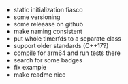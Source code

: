 * static initialization fiasco
* some versioning
* some releaase on github
* make naming consistent
* put whole timerfds to a separate class
* support older standards (C++17?)
* compile for arm64 and run tests there
* search for some badges
* fix example
* make readme nice
